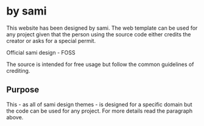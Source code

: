 # by sami
This website has been designed by sami. The web template can
be used for any project given that the person using the source
code either credits the creator or asks for a special permit.

Official sami design - FOSS

The source is intended for free usage but follow the common
guidelines of crediting.

## Purpose
This - as all of sami design themes - is designed for a specific
domain but the code can be used for any project. For more details
read the paragraph above.
